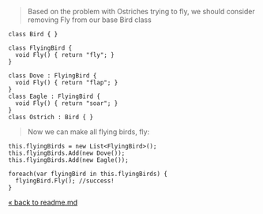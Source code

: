 > Based on the problem with Ostriches trying to fly, we should consider removing Fly from our base Bird class

    class Bird { }
    
    class FlyingBird {
      void Fly() { return "fly"; }
    }
    
    class Dove : FlyingBird {
      void Fly() { return "flap"; }
    }
    class Eagle : FlyingBird {
      void Fly() { return "soar"; }
    }
    class Ostrich : Bird { }

> Now we can make all flying birds, fly:

    this.flyingBirds = new List<FlyingBird>();
    this.flyingBirds.Add(new Dove());
    this.flyingBirds.Add(new Eagle());
    
    foreach(var flyingBird in this.flyingBirds) {
      flyingBird.Fly(); //success!
    }

[&laquo; back to readme.md](README.md)
